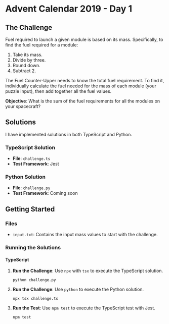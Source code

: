 # Advent Calendar 2019 - Day 1

## The Challenge

Fuel required to launch a given module is based on its mass. Specifically, to find the fuel required for a module:

1. Take its mass.
2. Divide by three.
3. Round down.
4. Subtract 2.

The Fuel Counter-Upper needs to know the total fuel requirement. To find it, individually calculate the fuel needed for the mass of each module (your puzzle input), then add together all the fuel values.

**Objective**: What is the sum of the fuel requirements for all the modules on your spacecraft?

## Solutions

I have implemented solutions in both TypeScript and Python.

### TypeScript Solution

- **File**: `challenge.ts`
- **Test Framework**: Jest

### Python Solution

- **File**: `challenge.py`
- **Test Framework**: Coming soon

## Getting Started
### Files

- `input.txt`: Contains the input mass values to start with the challenge.

### Running the Solutions

#### TypeScript

1. **Run the Challenge**: Use `npx` with `tsx` to execute the TypeScript solution.

   ```
   python challenge.py

2. **Run the Challenge**: Use `python` to execute the Python solution.

   ```
   npx tsx challenge.ts

3. **Run the Test**: Use `npm test` to execute the TypeScript test with Jest.

   ```
   npm test 
